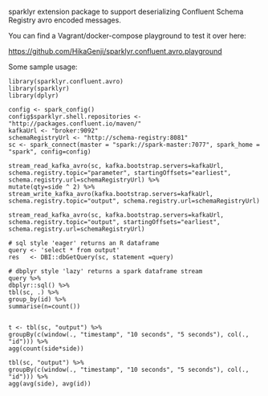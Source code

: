 sparklyr extension package to support deserializing Confluent Schema Registry avro encoded messages.

You can find a Vagrant/docker-compose playground to test it over here: 

https://github.com/HikaGenji/sparklyr.confluent.avro.playground

Some sample usage:

```
library(sparklyr.confluent.avro)
library(sparklyr)
library(dplyr)

config <- spark_config()
config$sparklyr.shell.repositories <- "http://packages.confluent.io/maven/"
kafkaUrl <- "broker:9092"
schemaRegistryUrl <- "http://schema-registry:8081"
sc <- spark_connect(master = "spark://spark-master:7077", spark_home = "spark", config=config)

stream_read_kafka_avro(sc, kafka.bootstrap.servers=kafkaUrl, schema.registry.topic="parameter", startingOffsets="earliest", schema.registry.url=schemaRegistryUrl) %>%
mutate(qty=side ^ 2) %>%
stream_write_kafka_avro(kafka.bootstrap.servers=kafkaUrl, schema.registry.topic="output", schema.registry.url=schemaRegistryUrl) 

stream_read_kafka_avro(sc, kafka.bootstrap.servers=kafkaUrl, schema.registry.topic="output", startingOffsets="earliest", schema.registry.url=schemaRegistryUrl) 

# sql style 'eager' returns an R dataframe
query <- 'select * from output'
res   <- DBI::dbGetQuery(sc, statement =query)

# dbplyr style 'lazy' returns a spark dataframe stream
query %>%
dbplyr::sql() %>%
tbl(sc, .) %>%
group_by(id) %>%
summarise(n=count())


t <- tbl(sc, "output") %>%
groupBy(c(window(., "timestamp", "10 seconds", "5 seconds"), col(., "id"))) %>%
agg(count(side*side))

tbl(sc, "output") %>%
groupBy(c(window(., "timestamp", "10 seconds", "5 seconds"), col(., "id"))) %>%
agg(avg(side), avg(id))
````
